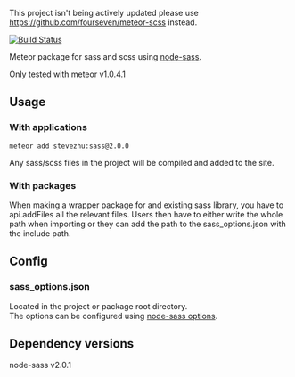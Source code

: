 This project isn't being actively updated please use https://github.com/fourseven/meteor-scss instead.

[![Build Status](https://travis-ci.org/stevezhu/meteor-sass.svg?branch=master)](https://travis-ci.org/stevezhu/meteor-sass)

Meteor package for sass and scss using [node-sass](https://github.com/sass/node-sass).

Only tested with meteor v1.0.4.1

## Usage

### With applications

`meteor add stevezhu:sass@2.0.0`

Any sass/scss files in the project will be compiled and added to the site.

### With packages

When making a wrapper package for and existing sass library, you have to api.addFiles all the relevant files. Users then have to either write the whole path when importing or they can add the path to the sass_options.json with the include path.

## Config

### sass_options.json

Located in the project or package root directory.  
The options can be configured using [node-sass options](https://github.com/sass/node-sass/tree/v2.0.1).

## Dependency versions

node-sass v2.0.1
